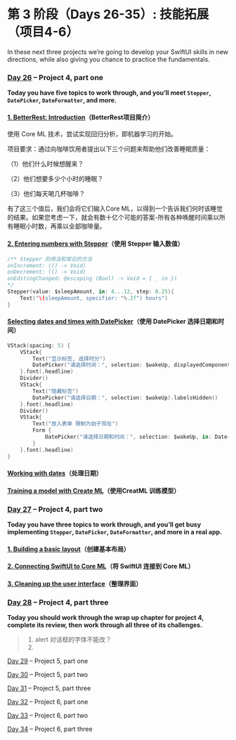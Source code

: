 # 第 3 阶段（Days 26-35）: 技能拓展（项目4-6）

In these next three projects we’re going to develop your SwiftUI skills in new directions, while also giving you chance to practice the fundamentals.

### [Day 26](https://www.hackingwithswift.com/100/swiftui/26) – Project 4, part one

**Today you have five topics to work through, and you’ll meet `Stepper`, `DatePicker`, `DateFormatter`, and more.**

#### [1. BetterRest: Introduction](https://www.hackingwithswift.com/books/ios-swiftui/betterrest-introduction)（BetterRest项目简介）

使用 Core ML 技术，尝试实现回归分析，即机器学习的开始。

项目要求：通过向咖啡饮用者提出以下三个问题来帮助他们改善睡眠质量：

（1）他们什么时候想醒来？

（2）他们想要多少个小时的睡眠？

（3）他们每天喝几杯咖啡？

有了这三个值后，我们会将它们输入Core ML，以得到一个告诉我们何时该睡觉的结果。如果您考虑一下，就会有数十亿个可能的答案-所有各种唤醒时间乘以所有睡眠小时数，再乘以全部咖啡量。

#### [2. Entering numbers with Stepper](https://www.hackingwithswift.com/books/ios-swiftui/entering-numbers-with-stepper)（使用 Stepper 输入数值）

```swift
/** Stepper 的用法和常见的方法
onIncrement: (() -> Void)
onDecrement: (() -> Void)
onEditingChanged: @escaping (Bool) -> Void = { _ in })
*/
Stepper(value: $sleepAmount, in: 4...12, step: 0.25){
	Text("\(sleepAmount, specifier: "%.2f") hours")
}
```

#### [Selecting dates and times with DatePicker](https://www.hackingwithswift.com/books/ios-swiftui/selecting-dates-and-times-with-datepicker)（使用 DatePicker 选择日期和时间）

```swift
VStack(spacing: 5) {
    VStack{
        Text("显示标签, 选择时分")
        DatePicker("请选择时间：", selection: $wakeUp, displayedComponents: .hourAndMinute)
    }.font(.headline)
    Divider()
    VStack{
        Text("隐藏标签")
        DatePicker("请选择日期：", selection: $wakeUp).labelsHidden()
    }.font(.headline)
    Divider()
    VStack{
        Text("放入表单 限制为始于现在")
        Form {
            DatePicker("请选择日期和时间：", selection: $wakeUp, in: Date()...)
        }
    }.font(.headline)
}
```



#### [Working with dates](https://www.hackingwithswift.com/books/ios-swiftui/working-with-dates)（处理日期）





#### [Training a model with Create ML](https://www.hackingwithswift.com/books/ios-swiftui/training-a-model-with-create-ml)（使用CreatML 训练模型）

### [Day 27](https://www.hackingwithswift.com/100/swiftui/27) – Project 4, part two

**Today you have three topics to work through, and you’ll get busy implementing `Stepper`, `DatePicker`, `DateFormatter`, and more in a real app.**

#### [1. Building a basic layout](https://www.hackingwithswift.com/books/ios-swiftui/building-a-basic-layout)（创建基本布局）

#### [2. Connecting SwiftUI to Core ML](https://www.hackingwithswift.com/books/ios-swiftui/connecting-swiftui-to-core-ml)（将 SwiftUI 连接到 Core ML）

#### [3. Cleaning up the user interface](https://www.hackingwithswift.com/books/ios-swiftui/cleaning-up-the-user-interface)（整理界面）

### [Day 28](https://www.hackingwithswift.com/100/swiftui/28) – Project 4, part three

**Today you should work through the wrap up chapter for project 4, complete its review, then work through all three of its challenges.**

> 1. alert 对话框的字体不能改？
> 2. 

[Day 29](https://www.hackingwithswift.com/100/swiftui/29) – Project 5, part one

[Day 30](https://www.hackingwithswift.com/100/swiftui/30) – Project 5, part two

[Day 31](https://www.hackingwithswift.com/100/swiftui/31) – Project 5, part three

[Day 32](https://www.hackingwithswift.com/100/swiftui/32) – Project 6, part one

[Day 33](https://www.hackingwithswift.com/100/swiftui/33) – Project 6, part two

[Day 34](https://www.hackingwithswift.com/100/swiftui/34) – Project 6, part three



